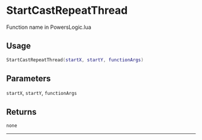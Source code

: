 # StartCastRepeatThread
Function name in PowersLogic.lua
## Usage
```lua
StartCastRepeatThread(startX, startY, functionArgs)
```
## Parameters
`startX`, `startY`, `functionArgs`
## Returns
`none`

---
